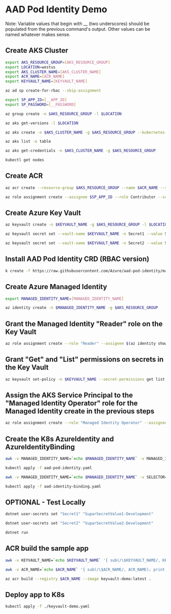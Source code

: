 # AAD Pod Identity Demo

Note: Variable values that begin with __ (two underscores) should be populated from the previous command's output. Other values can be named whatever makes sense.

## Create AKS Cluster

```sh
export AKS_RESOURCE_GROUP=[AKS_RESOURCE_GROUP]
export LOCATION=westus  
export AKS_CLUSTER_NAME=[AKS_CLUSTER_NAME]  
export ACR_NAME=[ACR_NAME]  
export KEYVAULT_NAME=[KEYVAULT_NAME]

az ad sp create-for-rbac --skip-assignment

export SP_APP_ID=[__APP_ID]
export SP_PASSWORD=[__PASSWORD]

az group create -n $AKS_RESOURCE_GROUP -l $LOCATION

az aks get-versions -l $LOCATION

az aks create -n $AKS_CLUSTER_NAME -g $AKS_RESOURCE_GROUP --kubernetes-version [__K8S_VERSION] --service-principal $SP_APP_ID --client-secret $SP_PASSWORD --generate-ssh-keys -l $LOCATION --node-count 3 --enable-addons monitoring --no-wait

az aks list -o table

az aks get-credentials -n $AKS_CLUSTER_NAME -g $AKS_RESOURCE_GROUP

kubectl get nodes
```

## Create ACR

```sh
az acr create --resource-group $AKS_RESOURCE_GROUP --name $ACR_NAME --sku basic

az role assignment create --assignee $SP_APP_ID --role Contributor --scope $(az acr show --name $ACR_NAME --resource-group $AKS_RESOURCE_GROUP --query "id" --output tsv)
```

## Create Azure Key Vault

```sh
az keyvault create -n $KEYVAULT_NAME -g $AKS_RESOURCE_GROUP -l $LOCATION

az keyvault secret set --vault-name $KEYVAULT_NAME -n Secret1 --value SuparSecretValue1-Production

az keyvault secret set --vault-name $KEYVAULT_NAME -n Secret2 --value SuparSecretValue2-Production
```

## Install AAD Pod Identity CRD (RBAC version)

```sh
k create -f https://raw.githubusercontent.com/Azure/aad-pod-identity/master/deploy/infra/deployment-rbac.yaml
```

## Create Azure Managed Identity

```sh
export MANAGED_IDENTITY_NAME=[MANAGED_IDENTITY_NAME]

az identity create -n $MANAGED_IDENTITY_NAME -g $AKS_RESOURCE_GROUP
```

## Grant the Managed Identity "Reader" role on the Key Vault

```sh
az role assignment create --role "Reader" --assignee $(az identity show --resource-group $AKS_RESOURCE_GROUP --name $MANAGED_IDENTITY_NAME --query "principalId" --output tsv) --scope $(az keyvault show --resource-group $AKS_RESOURCE_GROUP --name $KEYVAULT_NAME --query "id" --output tsv)
```  

## Grant "Get" and "List" permissions on secrets in the Key Vault

```sh
az keyvault set-policy -n $KEYVAULT_NAME --secret-permissions get list --spn $(az identity show --resource-group $AKS_RESOURCE_GROUP --name $MANAGED_IDENTITY_NAME --query "clientId" --output tsv)
```

## Assign the AKS Service Principal to the "Managed Identity Operator" role for the Managed Identity create in the previous steps

```sh
az role assignment create --role "Managed Identity Operator" --assignee $SP_APP_ID --scope $(az identity show --resource-group $AKS_RESOURCE_GROUP --name $MANAGED_IDENTITY_NAME --query "id" --output tsv)
```

## Create the K8s AzureIdentity and AzureIdentityBinding

```sh
awk -v MANAGED_IDENTITY_NAME=`echo $MANAGED_IDENTITY_NAME` -v MANAGED_IDENTITY_ID=`az identity show --resource-group $AKS_RESOURCE_GROUP --name $MANAGED_IDENTITY_NAME --query \"id\" --output tsv` -v CLIENT_ID=`az identity show --resource-group $AKS_RESOURCE_GROUP --name $MANAGED_IDENTITY_NAME --query \"clientId\" --output tsv` '{sub(/\$MANAGED_IDENTITY_NAME/,MANAGED_IDENTITY_NAME);sub(/\$MANAGED_IDENTITY_ID/,MANAGED_IDENTITY_ID);sub(/\$CLIENT_ID/,CLIENT_ID);print}' aad-pod-identity.template.yaml > aad-pod-identity.yaml

kubectl apply -f aad-pod-identity.yaml

awk -v MANAGED_IDENTITY_NAME=`echo $MANAGED_IDENTITY_NAME` -v SELECTOR="aad-demo-app" '{ sub(/\$MANAGED_IDENTITY_NAME/, MANAGED_IDENTITY_NAME); sub(/\$SELECTOR/, SELECTOR); print }' aad-identity-binding.template.yaml > aad-identity-binding.yaml

kubectl apply -f aad-identity-binding.yaml
```  

## OPTIONAL - Test Locally

```sh
dotnet user-secrets set "Secret1" "SuparSecretValue1-Development"

dotnet user-secrets set "Secret2" "SuparSecretValue2-Development"

dotnet run
```

## ACR build the sample app

```sh
awk -v KEYVAULT_NAME=`echo $KEYVAULT_NAME` '{ sub(/\$KEYVAULT_NAME/, KEYVAULT_NAME);print }' appsettings.json > tmp && mv tmp appsettings.json

awk -v ACR_NAME=`echo $ACR_NAME` '{ sub(/\$ACR_NAME/, ACR_NAME); print }' keyvault-demo.template.yaml > keyvault-demo.yaml

az acr build --registry $ACR_NAME --image keyvault-demo:latest .
```

## Deploy app to K8s

```sh
kubectl apply -f ./keyvault-demo.yaml
```